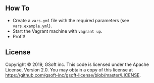## How To

- Create a `vars.yml` file with the required parameters (see `vars.example.yml`).
- Start the Vagrant machine with `vagrant up`.
- Profit!

## License

Copyright © 2019, GSoft inc. This code is licensed under the Apache License, Version 2.0. You may obtain a copy of this license at https://github.com/gsoft-inc/gsoft-license/blob/master/LICENSE.
